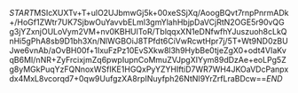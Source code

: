 $START$MSIcXUXTv+T+ulO2UJbmwGj5k+00xeSSjXq/AoogBQvt7rnpPnrmADk+/HoGf1ZWtr7UK7SjbwOuYavvbELml3gmYlahHbjpDaVCjRtN2OGE5r90vQGg3jYZxnjOULoVym2VM+nv0KBHUlToR/TblqqxXN1eDNfwfhYJuszuoh8cLkQnHi5gPhA8sb9D1bh3Xn/NlWGBOiJ8TPfdt6CiVwRcwtHpr7j/5T+Wt9ND0zBUJwe6vnAb/aOvBH00f+1IxuFzPz10EvSXkw8l3h9HybBe0tjeZgX0+odt4VIaKvqB6MI/nNR+ZyFrcixjmZq6pwpIupnCoMmuZVJpgXIYym89dDzAe+eoLPg5Zg8yMGkPuqYzFQNnoxWSfIKE1HGQxPyYZYHIftiD7WR7WH4JKOaVDcPanpxdx4MxL8vcorqd7+0qw9UufgzXA8rpINuyfph26NtNI9YrZrfLraBDcw==$END$